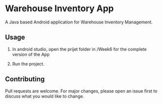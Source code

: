 
# Warehouse Inventory App

A Java based Android application for Warehouse Inventory Management. 

## Usage

1. In android studio, open the prijet folder in /Week6 for the complete version of the App

2. Run the project.

## Contributing

Pull requests are welcome. For major changes, please open an issue first
to discuss what you would like to change.
